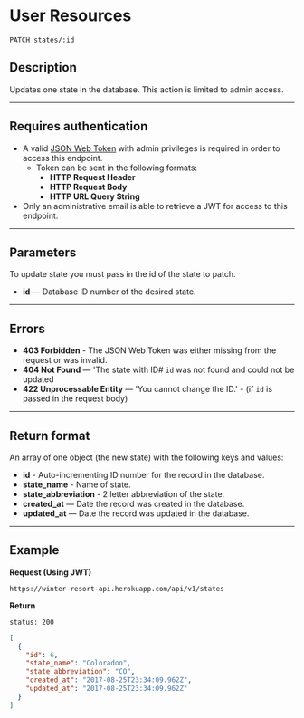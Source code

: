 # User Resources

```
PATCH states/:id
```

## Description

Updates one state in the database.  This action is limited to admin access.

***

## Requires authentication

- A valid [JSON Web Token](https://jwt.io/) with admin privileges is required in order to access this endpoint.
  - Token can be sent in the following formats:
    - **HTTP Request Header**
    - **HTTP Request Body**
    - **HTTP URL Query String**
- Only an administrative email is able to retrieve a JWT for access to this endpoint.
***

## Parameters

To update state you must pass in the id of the state to patch.
  - **id** — Database ID number of the desired state.

***

## Errors

- **403 Forbidden** - The JSON Web Token was either missing from the request or was invalid.
- **404 Not Found** — 'The state with ID# `id` was not found and could not be updated
- **422 Unprocessable Entity** — 'You cannot change the ID.' - (if `id` is passed in the request body)

***

## Return format

An array of one object (the new state) with the following keys and values:

- **id** - Auto-incrementing ID number for the record in the database.
- **state_name** - Name of state.
- **state_abbreviation** - 2 letter abbreviation of the state.
- **created_at** — Date the record was created in the database.
- **updated_at** — Date the record was updated in the database.

***

## Example

**Request (Using JWT)**

```
https://winter-resort-api.herokuapp.com/api/v1/states
```

**Return**

`status: 200`

```json
[
  {
    "id": 6,
    "state_name": "Coloradoo",
    "state_abbreviation": "CO",
    "created_at": "2017-08-25T23:34:09.962Z",
    "updated_at": "2017-08-25T23:34:09.962Z"
  }
]
```
